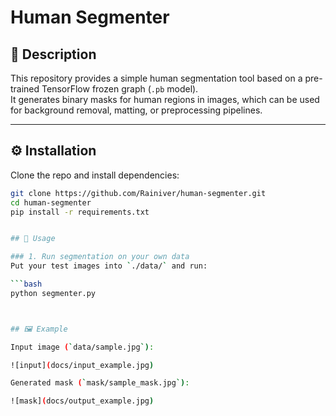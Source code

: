 # Human Segmenter  

## 📌 Description  
This repository provides a simple human segmentation tool based on a pre-trained TensorFlow frozen graph (`.pb` model).  
It generates binary masks for human regions in images, which can be used for background removal, matting, or preprocessing pipelines.  

---

## ⚙️ Installation  
Clone the repo and install dependencies:  

```bash
git clone https://github.com/Rainiver/human-segmenter.git
cd human-segmenter
pip install -r requirements.txt


## 🚀 Usage

### 1. Run segmentation on your own data  
Put your test images into `./data/` and run:  

```bash
python segmenter.py



## 🖼️ Example  

Input image (`data/sample.jpg`):  

![input](docs/input_example.jpg)  

Generated mask (`mask/sample_mask.jpg`):  

![mask](docs/output_example.jpg)  



